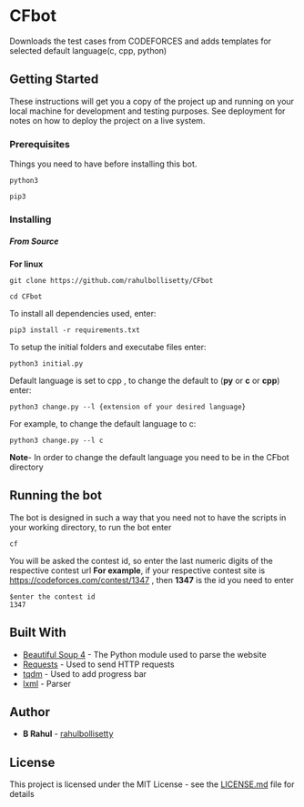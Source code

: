 # CFbot
Downloads the test cases from CODEFORCES and adds templates for selected default language(c, cpp, python)
## Getting Started

These instructions will get you a copy of the project up and running on your local machine for development and testing purposes. See deployment for notes on how to deploy the project on a live system.

### Prerequisites

Things you need to have before installing this bot.
```
python3
```

```
pip3
```

### Installing

##### From Source

**For linux**

```
git clone https://github.com/rahulbollisetty/CFbot
```
```
cd CFbot
```
To install all dependencies used, enter:
```
pip3 install -r requirements.txt
```
To setup the initial folders and executabe files enter:
```
python3 initial.py
```
Default language is set to cpp , to change the default to (**py** or **c** or **cpp**) enter:
```
python3 change.py --l {extension of your desired language}
```
For example, to change the default language to c:
```
python3 change.py --l c
```
**Note**- In order to change the default language you need to be in the CFbot directory

## Running the bot

The bot is designed in such a way that you need not to have the scripts in your working directory,
to run the bot enter

```
cf
```
You will be asked the contest id, so enter the last numeric digits of the respective contest url
**For example**, if your respective contest site is https://codeforces.com/contest/1347 , then **1347** is the id you need to enter
```
$enter the contest id
1347
```


## Built With

* [Beautiful Soup 4](https://www.crummy.com/software/BeautifulSoup/bs4/doc/) - The Python  module used to parse the website
* [Requests](https://requests.readthedocs.io/en/master/) - Used to send HTTP requests
* [tqdm](https://tqdm.github.io/) - Used to add progress bar
* [lxml](https://lxml.de/) - Parser

## Author

* **B Rahul** - [rahulbollisetty](https://github.com/rahulbollisetty)

## License

This project is licensed under the MIT License - see the [LICENSE.md](https://github.com/rahulbollisetty/CFbot/blob/master/LICENSE) file for details
